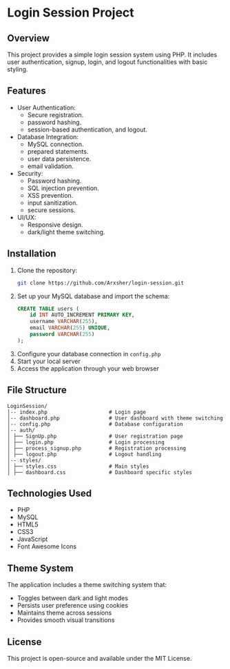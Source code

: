 # Login Session Project

## Overview
This project provides a simple login session system using PHP. It includes user authentication, signup, login, and logout functionalities with basic styling.

## Features
- User Authentication:
   - Secure registration.
   - password hashing.
   - session-based authentication, and logout.
- Database Integration:
   - MySQL connection.
   - prepared statements.
   - user data persistence.
   - email validation.
- Security:
   - Password hashing.
   - SQL injection prevention.
   - XSS prevention.
   - input sanitization.
   - secure sessions.
- UI/UX:
   - Responsive design.
   - dark/light theme switching.


## Installation
1. Clone the repository:
   ```sh
   git clone https://github.com/Arxsher/login-session.git
   ```
2. Set up your MySQL database and import the schema:
   ```sql
   CREATE TABLE users (
       id INT AUTO_INCREMENT PRIMARY KEY,
       username VARCHAR(255),
       email VARCHAR(255) UNIQUE,
       password VARCHAR(255)
   );
   ```
3. Configure your database connection in `config.php`
4. Start your local server
5. Access the application through your web browser

## File Structure
```
LoginSession/
│-- index.php                    # Login page
│-- dashboard.php                # User dashboard with theme switching
│-- config.php                   # Database configuration
│-- auth/
│ ├── SignUp.php                 # User registration page
│ ├── login.php                  # Login processing
│ ├── process_signup.php         # Registration processing
│ ├── logout.php                 # Logout handling
│-- styles/
│ ├── styles.css                 # Main styles
│ ├── dashboard.css              # Dashboard specific styles
```

## Technologies Used
- PHP
- MySQL
- HTML5
- CSS3
- JavaScript
- Font Awesome Icons

## Theme System
The application includes a theme switching system that:
- Toggles between dark and light modes
- Persists user preference using cookies
- Maintains theme across sessions
- Provides smooth visual transitions


## License
This project is open-source and available under the MIT License.